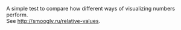 A simple test to compare how different ways of visualizing numbers perform.  
See http://smoogly.ru/relative-values.
